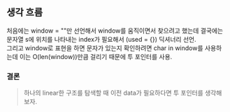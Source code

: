 ## 생각 흐름 
처음에는 window = ""만 선언해서 window를 움직이면서 찾으려고 했는데 결국에는 문자열 s에 위치를 나타내는 index가 필요해서 (used = {}) 딕셔너리 선언.   
그리고 window로 표현을 하면 문자가 있는지 확인하려면 char in window를 사용하는데 이는 O(len(window))만큼 걸리기 때문에 투 포인터를 사용.

### 결론
> 하나의 linear한 구조를 탐색할 때 이전 data가 필요하다면 투 포인터를 생각해 보자.
